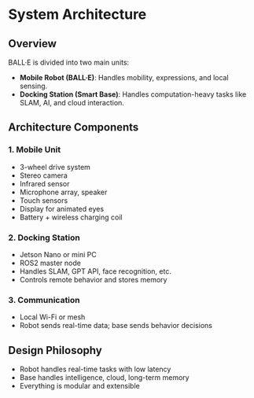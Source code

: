 # System Architecture

## Overview

BALL·E is divided into two main units:
- **Mobile Robot (BALL·E)**: Handles mobility, expressions, and local sensing.
- **Docking Station (Smart Base)**: Handles computation-heavy tasks like SLAM, AI, and cloud interaction.

## Architecture Components

### 1. Mobile Unit
- 3-wheel drive system
- Stereo camera
- Infrared sensor
- Microphone array, speaker
- Touch sensors
- Display for animated eyes
- Battery + wireless charging coil

### 2. Docking Station
- Jetson Nano or mini PC
- ROS2 master node
- Handles SLAM, GPT API, face recognition, etc.
- Controls remote behavior and stores memory

### 3. Communication
- Local Wi-Fi or mesh
- Robot sends real-time data; base sends behavior decisions

## Design Philosophy
- Robot handles real-time tasks with low latency
- Base handles intelligence, cloud, long-term memory
- Everything is modular and extensible
